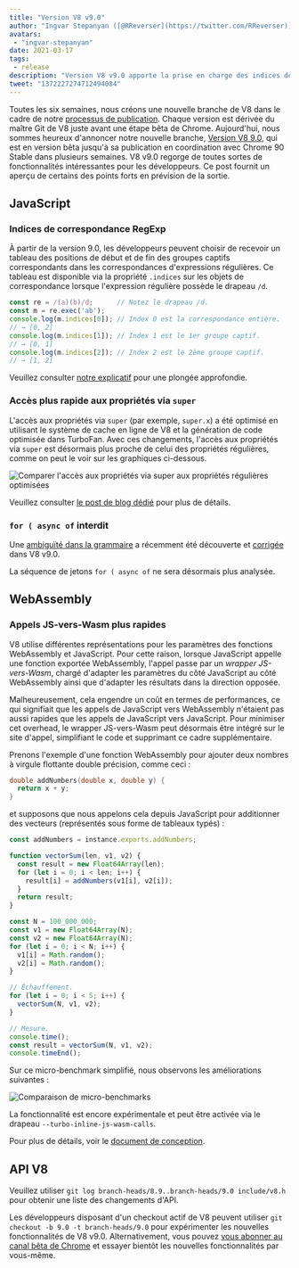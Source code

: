 ```yaml
---
title: "Version V8 v9.0"
author: "Ingvar Stepanyan ([@RReverser](https://twitter.com/RReverser)), en ligne immédiatement"
avatars: 
 - "ingvar-stepanyan"
date: 2021-03-17
tags: 
 - release
description: "Version V8 v9.0 apporte la prise en charge des indices de correspondance RegExp et diverses améliorations de performance."
tweet: "1372227274712494084"
---
```

Toutes les six semaines, nous créons une nouvelle branche de V8 dans le cadre de notre [processus de publication](https://v8.dev/docs/release-process). Chaque version est dérivée du maître Git de V8 juste avant une étape bêta de Chrome. Aujourd'hui, nous sommes heureux d'annoncer notre nouvelle branche, [Version V8 9.0](https://chromium.googlesource.com/v8/v8.git/+log/branch-heads/9.0), qui est en version bêta jusqu'à sa publication en coordination avec Chrome 90 Stable dans plusieurs semaines. V8 v9.0 regorge de toutes sortes de fonctionnalités intéressantes pour les développeurs. Ce post fournit un aperçu de certains des points forts en prévision de la sortie.

<!--truncate-->
## JavaScript

### Indices de correspondance RegExp

À partir de la version 9.0, les développeurs peuvent choisir de recevoir un tableau des positions de début et de fin des groupes captifs correspondants dans les correspondances d'expressions régulières. Ce tableau est disponible via la propriété `.indices` sur les objets de correspondance lorsque l'expression régulière possède le drapeau `/d`.

```javascript
const re = /(a)(b)/d;      // Notez le drapeau /d.
const m = re.exec('ab');
console.log(m.indices[0]); // Index 0 est la correspondance entière.
// → [0, 2]
console.log(m.indices[1]); // Index 1 est le 1er groupe captif.
// → [0, 1]
console.log(m.indices[2]); // Index 2 est le 2ème groupe captif.
// → [1, 2]
```

Veuillez consulter [notre explicatif](https://v8.dev/features/regexp-match-indices) pour une plongée approfondie.

### Accès plus rapide aux propriétés via `super`

L'accès aux propriétés via `super` (par exemple, `super.x`) a été optimisé en utilisant le système de cache en ligne de V8 et la génération de code optimisée dans TurboFan. Avec ces changements, l'accès aux propriétés via `super` est désormais plus proche de celui des propriétés régulières, comme on peut le voir sur les graphiques ci-dessous.

![Comparer l'accès aux propriétés via super aux propriétés régulières optimisées](/_img/fast-super/super-opt.svg)

Veuillez consulter [le post de blog dédié](https://v8.dev/blog/fast-super) pour plus de détails.

### `for ( async of` interdit

Une [ambiguïté dans la grammaire](https://github.com/tc39/ecma262/issues/2034) a récemment été découverte et [corrigée](https://chromium-review.googlesource.com/c/v8/v8/+/2683221) dans V8 v9.0.

La séquence de jetons `for ( async of` ne sera désormais plus analysée.

## WebAssembly

### Appels JS-vers-Wasm plus rapides

V8 utilise différentes représentations pour les paramètres des fonctions WebAssembly et JavaScript. Pour cette raison, lorsque JavaScript appelle une fonction exportée WebAssembly, l'appel passe par un *wrapper JS-vers-Wasm*, chargé d'adapter les paramètres du côté JavaScript au côté WebAssembly ainsi que d'adapter les résultats dans la direction opposée.

Malheureusement, cela engendre un coût en termes de performances, ce qui signifiait que les appels de JavaScript vers WebAssembly n'étaient pas aussi rapides que les appels de JavaScript vers JavaScript. Pour minimiser cet overhead, le wrapper JS-vers-Wasm peut désormais être intégré sur le site d'appel, simplifiant le code et supprimant ce cadre supplémentaire.

Prenons l'exemple d'une fonction WebAssembly pour ajouter deux nombres à virgule flottante double précision, comme ceci :

```cpp
double addNumbers(double x, double y) {
  return x + y;
}
```

et supposons que nous appelons cela depuis JavaScript pour additionner des vecteurs (représentés sous forme de tableaux typés) :

```javascript
const addNumbers = instance.exports.addNumbers;

function vectorSum(len, v1, v2) {
  const result = new Float64Array(len);
  for (let i = 0; i < len; i++) {
    result[i] = addNumbers(v1[i], v2[i]);
  }
  return result;
}

const N = 100_000_000;
const v1 = new Float64Array(N);
const v2 = new Float64Array(N);
for (let i = 0; i < N; i++) {
  v1[i] = Math.random();
  v2[i] = Math.random();
}

// Échauffement.
for (let i = 0; i < 5; i++) {
  vectorSum(N, v1, v2);
}

// Mesure.
console.time();
const result = vectorSum(N, v1, v2);
console.timeEnd();
```

Sur ce micro-benchmark simplifié, nous observons les améliorations suivantes :

![Comparaison de micro-benchmarks](/_img/v8-release-90/js-to-wasm.svg)

La fonctionnalité est encore expérimentale et peut être activée via le drapeau `--turbo-inline-js-wasm-calls`.

Pour plus de détails, voir le [document de conception](https://docs.google.com/document/d/1mXxYnYN77tK-R1JOVo6tFG3jNpMzfueQN1Zp5h3r9aM/edit).

## API V8

Veuillez utiliser `git log branch-heads/8.9..branch-heads/9.0 include/v8.h` pour obtenir une liste des changements d'API.

Les développeurs disposant d'un checkout actif de V8 peuvent utiliser `git checkout -b 9.0 -t branch-heads/9.0` pour expérimenter les nouvelles fonctionnalités de V8 v9.0. Alternativement, vous pouvez [vous abonner au canal bêta de Chrome](https://www.google.com/chrome/browser/beta.html) et essayer bientôt les nouvelles fonctionnalités par vous-même.
